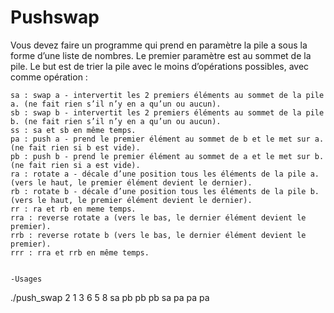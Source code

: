 # Pushswap

Vous devez faire un programme qui prend en paramètre la pile a sous la forme d’une liste de nombres. Le premier paramètre est au sommet de la pile. Le but est de trier la pile avec le moins d’opérations possibles, avec comme opération :

    sa : swap a - intervertit les 2 premiers éléments au sommet de la pile a. (ne fait rien s’il n’y en a qu’un ou aucun).
    sb : swap b - intervertit les 2 premiers éléments au sommet de la pile b. (ne fait rien s’il n’y en a qu’un ou aucun).
    ss : sa et sb en même temps.
    pa : push a - prend le premier élément au sommet de b et le met sur a. (ne fait rien si b est vide).
    pb : push b - prend le premier élément au sommet de a et le met sur b. (ne fait rien si a est vide).
    ra : rotate a - décale d’une position tous les éléments de la pile a. (vers le haut, le premier élément devient le dernier).
    rb : rotate b - décale d’une position tous les éléments de la pile b. (vers le haut, le premier élément devient le dernier).
    rr : ra et rb en meme temps.
    rra : reverse rotate a (vers le bas, le dernier élément devient le premier).
    rrb : reverse rotate b (vers le bas, le dernier élément devient le premier).
    rrr : rra et rrb en même temps.
    
    
    -Usages

./push_swap 2 1 3 6 5 8
sa pb pb pb sa pa pa pa

